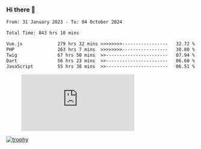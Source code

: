 ### Hi there 👋
<!--START_SECTION:waka-->

```txt
From: 31 January 2023 - To: 04 October 2024

Total Time: 843 hrs 10 mins

Vue.js             279 hrs 32 mins >>>>>>>>-----------------   32.72 %
PHP                263 hrs 7 mins  >>>>>>>>-----------------   30.80 %
Twig               67 hrs 50 mins  >>-----------------------   07.94 %
Dart               56 hrs 23 mins  >>-----------------------   06.60 %
JavaScript         55 hrs 38 mins  >>-----------------------   06.51 %
```

<!--END_SECTION:waka-->
<!-- 
- 🔭 I’m currently working on ...
- 🌱 I’m currently learning ...
- 👯 I’m looking to collaborate on ...
- 🤔 I’m looking for help with ...
- 💬 Ask me about ...
- 📫 How to reach me: ...
- 😄 Pronouns: ...
- ⚡ Fun fact: ... -->


<figure><embed src="https://wakatime.com/share/@jakihanif/43c5af78-a69f-4ced-8cfc-b0822aa9be8f.svg"></embed></figure>

[![trophy](https://github-profile-trophy.vercel.app/?username=jakihanif23&rank=-A,-A)](https://github.com/jakihanif23)
